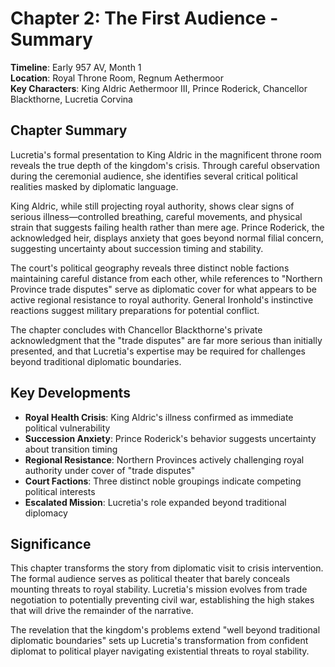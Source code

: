 # Chapter 2: The First Audience - Summary

**Timeline**: Early 957 AV, Month 1  
**Location**: Royal Throne Room, Regnum Aethermoor  
**Key Characters**: King Aldric Aethermoor III, Prince Roderick, Chancellor Blackthorne, Lucretia Corvina

## Chapter Summary

Lucretia's formal presentation to King Aldric in the magnificent throne room reveals the true depth of the kingdom's crisis. Through careful observation during the ceremonial audience, she identifies several critical political realities masked by diplomatic language.

King Aldric, while still projecting royal authority, shows clear signs of serious illness—controlled breathing, careful movements, and physical strain that suggests failing health rather than mere age. Prince Roderick, the acknowledged heir, displays anxiety that goes beyond normal filial concern, suggesting uncertainty about succession timing and stability.

The court's political geography reveals three distinct noble factions maintaining careful distance from each other, while references to "Northern Province trade disputes" serve as diplomatic cover for what appears to be active regional resistance to royal authority. General Ironhold's instinctive reactions suggest military preparations for potential conflict.

The chapter concludes with Chancellor Blackthorne's private acknowledgment that the "trade disputes" are far more serious than initially presented, and that Lucretia's expertise may be required for challenges beyond traditional diplomatic boundaries.

## Key Developments

- **Royal Health Crisis**: King Aldric's illness confirmed as immediate political vulnerability
- **Succession Anxiety**: Prince Roderick's behavior suggests uncertainty about transition timing
- **Regional Resistance**: Northern Provinces actively challenging royal authority under cover of "trade disputes"
- **Court Factions**: Three distinct noble groupings indicate competing political interests
- **Escalated Mission**: Lucretia's role expanded beyond traditional diplomacy

## Significance

This chapter transforms the story from diplomatic visit to crisis intervention. The formal audience serves as political theater that barely conceals mounting threats to royal stability. Lucretia's mission evolves from trade negotiation to potentially preventing civil war, establishing the high stakes that will drive the remainder of the narrative.

The revelation that the kingdom's problems extend "well beyond traditional diplomatic boundaries" sets up Lucretia's transformation from confident diplomat to political player navigating existential threats to royal stability.
